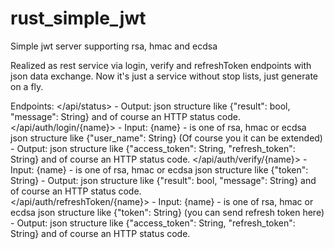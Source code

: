 # rust_simple_jwt
Simple jwt server supporting rsa, hmac and ecdsa

Realized as rest service via login, verify and refreshToken endpoints with json data exchange.
Now it's just a service without stop lists, just generate on a fly.

Endpoints:
  </api/status>
    - Output: 
        json structure like {"result": bool, "message": String} and of course an HTTP status code.
  </api/auth/login/{name}>
    - Input:
        {name} - is one of rsa, hmac or ecdsa
        json structure like {"user_name": String} (Of course you it can be extended)
    - Output:
        json structure like {"access_token": String, "refresh_token": String} and of course an HTTP status code.
  </api/auth/verify/{name}>
    - Input:
        {name} - is one of rsa, hmac or ecdsa
        json structure like {"token": String}
    - Output:
        json structure like {"result": bool, "message": String} and of course an HTTP status code.  
  </api/auth/refreshToken/{name}>
    - Input:
        {name} - is one of rsa, hmac or ecdsa
        json structure like {"token": String} (you can send refresh token here)
    - Output:
        json structure like {"access_token": String, "refresh_token": String} and of course an HTTP status code.  
